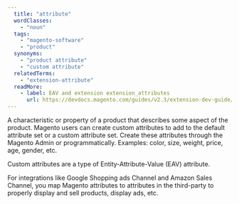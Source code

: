 ```yaml
---
  title: "attribute"
  wordClasses:
    - "noun"
  tags:
    - "magento-software"
    - "product"
  synonyms:
    - "product attribute"
    - "custom attribute"
  relatedTerms:
    - "extension-attribute"
  readMore:
    - label: EAV and extension extension_attributes
      url: https://devdocs.magento.com/guides/v2.3/extension-dev-guide/attributes.html
---
```

A characteristic or property of a product that describes some aspect of the product. Magento users can create custom attributes to add to the default attribute set or a custom attribute set. Create these attributes through the Magento Admin or programmatically. Examples: color, size, weight, price, age, gender, etc.

Custom attributes are a type of Entity-Attribute-Value (EAV) attribute.

For integrations like Google Shopping ads Channel and Amazon Sales Channel, you map Magento attributes to attributes in the third-party to properly display and sell products, display ads, etc.
